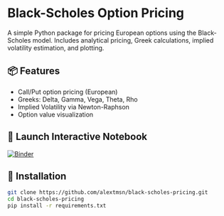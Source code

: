 # Black-Scholes Option Pricing

A simple Python package for pricing European options using the Black-Scholes model. Includes analytical pricing, Greek calculations, implied volatility estimation, and plotting.

## 📦 Features

- Call/Put option pricing (European)
- Greeks: Delta, Gamma, Vega, Theta, Rho
- Implied Volatility via Newton-Raphson
- Option value visualization

## 🔗 Launch Interactive Notebook

[![Binder](https://mybinder.org/badge_logo.svg)](https://mybinder.org/v2/gh/alextmsn/black-scholes-pricing/main?filepath=notebooks/interactive_demo.ipynb)


## 🚀 Installation

```bash
git clone https://github.com/alextmsn/black-scholes-pricing.git
cd black-scholes-pricing
pip install -r requirements.txt
